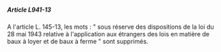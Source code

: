 ##### Article L941-13

A l'article L. 145-13, les mots : " sous réserve des dispositions de la loi du 28 mai 1943 relative à l'application aux étrangers des lois en matière de baux à loyer et de baux à ferme " sont supprimés.

